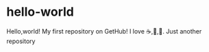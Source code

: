 # hello-world
Hello,world!
My first repository on GetHub!
I love :coffee:,:pizza:,:dancer:.
Just another repository
